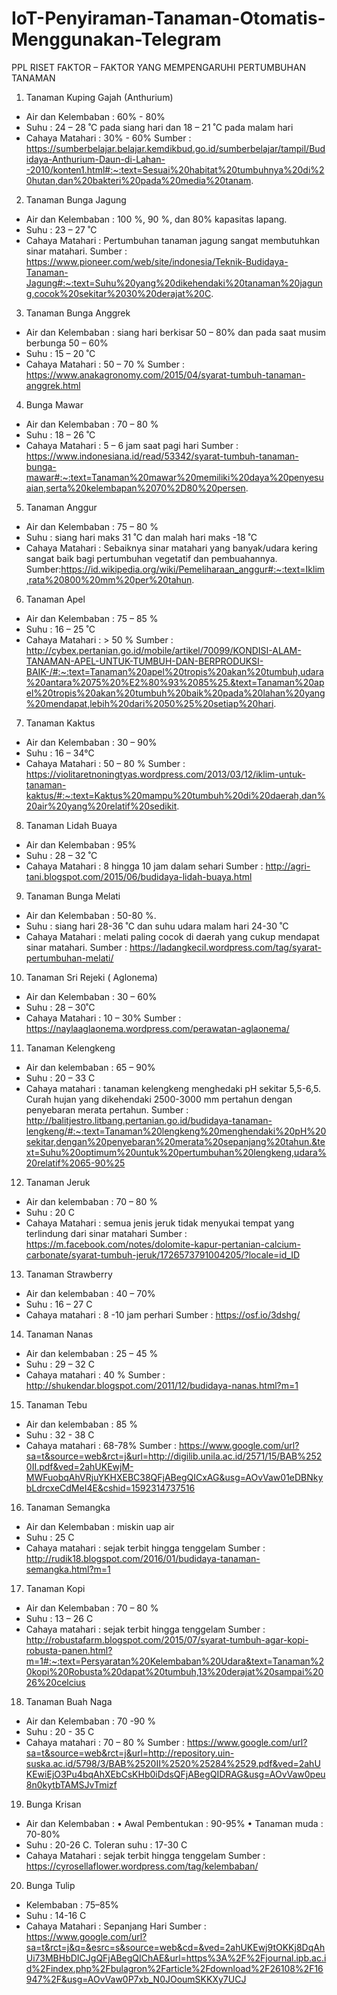 # IoT-Penyiraman-Tanaman-Otomatis-Menggunakan-Telegram
PPL
RISET FAKTOR – FAKTOR YANG MEMPENGARUHI PERTUMBUHAN TANAMAN
1.	Tanaman Kuping Gajah (Anthurium)
-	Air dan Kelembaban : 60% - 80%
-	Suhu : 24 – 28 ˚C pada siang hari dan 18 – 21 ˚C pada malam hari
-	Cahaya Matahari : 30% - 60%
Sumber : https://sumberbelajar.belajar.kemdikbud.go.id/sumberbelajar/tampil/Budidaya-Anthurium-Daun-di-Lahan--2010/konten1.html#:~:text=Sesuai%20habitat%20tumbuhnya%20di%20hutan,dan%20bakteri%20pada%20media%20tanam. 
2.	Tanaman Bunga Jagung
-	Air dan Kelembaban : 100 %, 90 %, dan 80% kapasitas lapang.
-	Suhu : 23 – 27 ˚C 
-	Cahaya Matahari : Pertumbuhan tanaman jagung sangat membutuhkan sinar matahari.
Sumber : https://www.pioneer.com/web/site/indonesia/Teknik-Budidaya-Tanaman-Jagung#:~:text=Suhu%20yang%20dikehendaki%20tanaman%20jagung,cocok%20sekitar%2030%20derajat%20C. 
3.	Tanaman Bunga Anggrek
-	Air dan Kelembaban : siang hari berkisar 50 – 80% dan pada saat musim berbunga 50 – 60% 
-	Suhu : 15 – 20 ˚C 
-	Cahaya Matahari : 50 – 70 %
Sumber : https://www.anakagronomy.com/2015/04/syarat-tumbuh-tanaman-anggrek.html
4.	Bunga Mawar
-	Air dan Kelembaban : 70 – 80 %
-	Suhu : 18 – 26 ˚C 
-	Cahaya Matahari : 5 – 6 jam saat pagi hari
Sumber : https://www.indonesiana.id/read/53342/syarat-tumbuh-tanaman-bunga-mawar#:~:text=Tanaman%20mawar%20memiliki%20daya%20penyesuaian,serta%20kelembapan%2070%2D80%20persen.
5.	Tanaman Anggur
-	Air dan Kelembaban : 75 – 80 %
-	Suhu : siang hari maks 31 ˚C dan malah hari maks -18 ˚C 
-	Cahaya Matahari : Sebaiknya sinar matahari yang banyak/udara kering sangat baik bagi pertumbuhan vegetatif dan pembuahannya.
Sumber:https://id.wikipedia.org/wiki/Pemeliharaan_anggur#:~:text=Iklim,rata%20800%20mm%20per%20tahun.
6.	Tanaman Apel
-	Air dan Kelembaban : 75 – 85 %
-	Suhu : 16 – 25 ˚C
-	Cahaya Matahari : > 50 %
Sumber : http://cybex.pertanian.go.id/mobile/artikel/70099/KONDISI-ALAM-TANAMAN-APEL-UNTUK-TUMBUH-DAN-BERPRODUKSI-BAIK-/#:~:text=Tanaman%20apel%20tropis%20akan%20tumbuh,udara%20antara%2075%20%E2%80%93%2085%25.&text=Tanaman%20apel%20tropis%20akan%20tumbuh%20baik%20pada%20lahan%20yang%20mendapat,lebih%20dari%2050%25%20setiap%20hari.
7.	Tanaman Kaktus
-	Air dan Kelembaban : 30 – 90%
-	Suhu : 16 – 34°C 
-	Cahaya Matahari : 50 – 80 %
Sumber : https://violitaretnoningtyas.wordpress.com/2013/03/12/iklim-untuk-tanaman-kaktus/#:~:text=Kaktus%20mampu%20tumbuh%20di%20daerah,dan%20air%20yang%20relatif%20sedikit.
8.	Tanaman Lidah Buaya
-	Air dan Kelembaban : 95%
-	Suhu : 28 – 32 ˚C
-	Cahaya Matahari : 8 hingga 10 jam dalam sehari
Sumber : http://agri-tani.blogspot.com/2015/06/budidaya-lidah-buaya.html
9.	Tanaman Bunga Melati
-	Air dan Kelembaban : 50-80 %.
-	Suhu : siang hari 28-36 ˚C dan suhu udara malam hari 24-30 ˚C
-	Cahaya Matahari : melati paling cocok di daerah yang cukup mendapat sinar matahari.
Sumber : https://ladangkecil.wordpress.com/tag/syarat-pertumbuhan-melati/
10.	Tanaman Sri Rejeki ( Aglonema)
-	Air dan Kelembaban : 30 – 60%
-	Suhu : 28 – 30˚C
-	Cahaya Matahari : 10 – 30%
Sumber : https://naylaaglaonema.wordpress.com/perawatan-aglaonema/ 
11.	Tanaman Kelengkeng
-	Air dan kelembaban :  65 – 90%
-	Suhu : 20 – 33 C
-	Cahaya matahari : tanaman kelengkeng  menghedaki pH sekitar 5,5-6,5. Curah hujan yang dikehendaki 2500-3000 mm pertahun dengan penyebaran merata pertahun.
Sumber : http://balitjestro.litbang.pertanian.go.id/budidaya-tanaman-lengkeng/#:~:text=Tanaman%20lengkeng%20menghendaki%20pH%20sekitar,dengan%20penyebaran%20merata%20sepanjang%20tahun.&text=Suhu%20optimum%20untuk%20pertumbuhan%20lengkeng,udara%20relatif%2065-90%25
12.	Tanaman Jeruk
-	Air dan kelembaban : 70 – 80 %
-	Suhu : 20 C
-	Cahaya Matahari : semua jenis jeruk tidak menyukai tempat yang terlindung dari sinar matahari
Sumber :  https://m.facebook.com/notes/dolomite-kapur-pertanian-calcium-carbonate/syarat-tumbuh-jeruk/1726573791004205/?locale=id_ID 
13.	Tanaman Strawberry
-	Air dan kelembaban : 40 – 70%
-	Suhu : 16 – 27 C
-	Cahaya matahari : 8 -10 jam perhari
Sumber : https://osf.io/3dshg/ 
14.	Tanaman Nanas
-	Air dan kelembaban : 25 – 45 %
-	Suhu : 29 – 32 C
-	Cahaya matahari :  40 %
Sumber : http://shukendar.blogspot.com/2011/12/budidaya-nanas.html?m=1 
15.	Tanaman Tebu
-	Air dan kelembaban : 85 %
-	Suhu : 32 - 38 C
-	Cahaya matahari : 68-78%
Sumber : https://www.google.com/url?sa=t&source=web&rct=j&url=http://digilib.unila.ac.id/2571/15/BAB%2520II.pdf&ved=2ahUKEwjM-MWFuobqAhVRjuYKHXEBC38QFjABegQICxAG&usg=AOvVaw01eDBNkybLdrcxeCdMeI4E&cshid=1592314737516 
16.	Tanaman Semangka
-	Air dan Kelembaban : miskin uap air 
-	Suhu : 25 C
-	Cahaya matahari : sejak terbit hingga tenggelam
Sumber : http://rudik18.blogspot.com/2016/01/budidaya-tanaman-semangka.html?m=1 
17.	Tanaman Kopi
-	Air dan Kelembaban : 70 – 80 % 
-	Suhu : 13 – 26 C
-	Cahaya matahari : sejak terbit hingga tenggelam
Sumber : http://robustafarm.blogspot.com/2015/07/syarat-tumbuh-agar-kopi-robusta-panen.html?m=1#:~:text=Persyaratan%20Kelembaban%20Udara&text=Tanaman%20kopi%20Robusta%20dapat%20tumbuh,13%20derajat%20sampai%2026%20celcius 
18.	Tanaman Buah Naga 
-	Air dan Kelembaban : 70 -90 %
-	Suhu : 20  - 35 C
-	Cahaya matahari : 70 – 80 %
Sumber : https://www.google.com/url?sa=t&source=web&rct=j&url=http://repository.uin-suska.ac.id/5798/3/BAB%2520II%2520%25284%2529.pdf&ved=2ahUKEwiEjO3Pu4bqAhXEbCsKHb0iDdsQFjABegQIDRAG&usg=AOvVaw0peu8n0kytbTAMSJvTmizf 
19.	Bunga Krisan
-	Air dan Kelembaban : 
•	Awal Pembentukan : 90-95%
•	Tanaman muda	: 70-80%
-	Suhu : 20-26 C. Toleran suhu : 17-30 C
-	Cahaya Matahari : sejak terbit hingga tenggelam
Sumber : https://cyrosellaflower.wordpress.com/tag/kelembaban/


20.	Bunga Tulip
-	Kelembaban : 75–85%
-	Suhu : 14-16 C
-	Cahaya Matahari : Sepanjang Hari
Sumber : https://www.google.com/url?sa=t&rct=j&q=&esrc=s&source=web&cd=&ved=2ahUKEwj9tOKKj8DqAhUi73MBHbDICJgQFjABegQIChAE&url=https%3A%2F%2Fjournal.ipb.ac.id%2Findex.php%2Fbulagron%2Farticle%2Fdownload%2F26108%2F16947%2F&usg=AOvVaw0P7xb_N0JOoumSKKXy7UCJ
